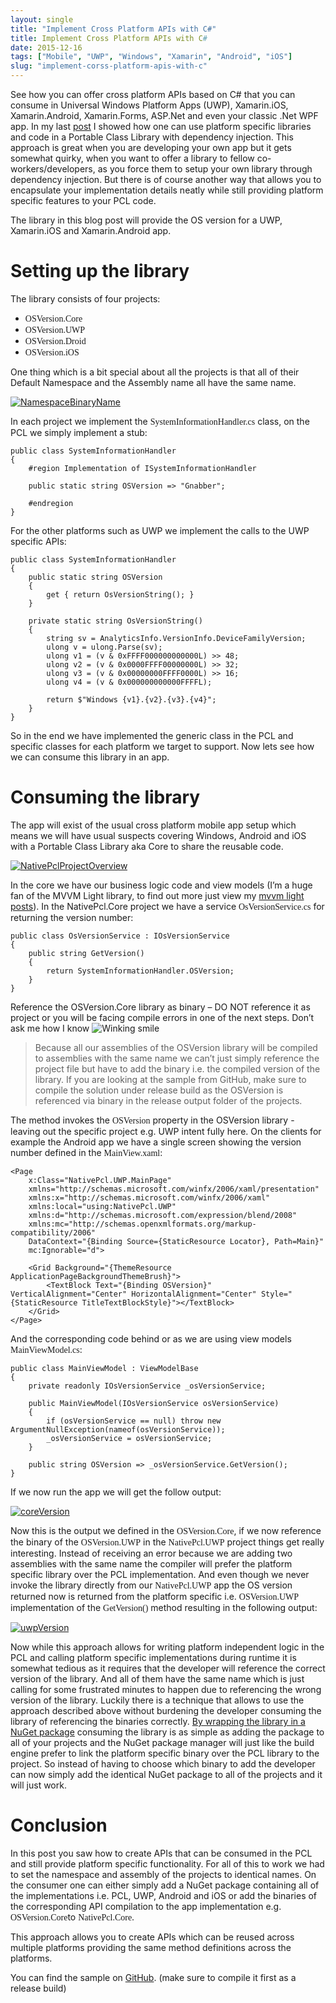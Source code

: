 ```yaml
---
layout: single
title: "Implement Cross Platform APIs with C#"
title: Implement Cross Platform APIs with C#
date: 2015-12-16
tags: ["Mobile", "UWP", "Windows", "Xamarin", "Android", "iOS"]
slug: "implement-corss-platform-apis-with-c"
---
```


See how you can offer cross platform APIs based on C# that you can consume in Universal Windows Platform Apps (UWP), Xamarin.iOS, Xamarin.Android, Xamarin.Forms, ASP.Net and even your classic .Net WPF app. In my last [post](https://mallibone.com/post/accessing-platform-specific-features-in-your-portable-class-library-pcl-through-dependency-injection-di) I showed how one can use platform specific libraries and code in a Portable Class Library with dependency injection. This approach is great when you are developing your own app but it gets somewhat quirky, when you want to offer a library to fellow co-workers/developers, as you force them to setup your own library through dependency injection. But there is of course another way that allows you to encapsulate your implementation details neatly while still providing platform specific features to your PCL code.

The library in this blog post will provide the OS version for a UWP, Xamarin.iOS and Xamarin.Android app.

# Setting up the library

The library consists of four projects:

- <font face="Consolas">OSVersion.Core</font>
- <font face="Consolas">OSVersion.UWP</font>
- <font face="Consolas">OSVersion.Droid</font>
- <font face="Consolas">OSVersion.iOS</font>


One thing which is a bit special about all the projects is that all of their Default Namespace and the Assembly name all have the same name.

[![NamespaceBinaryName](https://mallibone.com/posts/files/307903e9-e59a-44ad-8b15-6d2a32744bb9.png "Shows the assembly name and default namespace set to OsVersionAPI.Core")](https://mallibone.com/posts/files/d8a1c0b1-6975-484d-b15f-113de2bc0e63.png)

In each project we implement the <font face="Consolas">SystemInformationHandler.cs</font> class, on the PCL we simply implement a stub:


    public class SystemInformationHandler
    {
        #region Implementation of ISystemInformationHandler
    
        public static string OSVersion => "Gnabber";
    
        #endregion
    }


For the other platforms such as UWP we implement the calls to the UWP specific APIs:


    public class SystemInformationHandler
    {
        public static string OSVersion
        {
            get { return OsVersionString(); }
        }
    
        private static string OsVersionString()
        {
            string sv = AnalyticsInfo.VersionInfo.DeviceFamilyVersion;
            ulong v = ulong.Parse(sv);
            ulong v1 = (v & 0xFFFF000000000000L) >> 48;
            ulong v2 = (v & 0x0000FFFF00000000L) >> 32;
            ulong v3 = (v & 0x00000000FFFF0000L) >> 16;
            ulong v4 = (v & 0x000000000000FFFFL);
    
            return $"Windows {v1}.{v2}.{v3}.{v4}";
        }
    }


So in the end we have implemented the generic class in the PCL and specific classes for each platform we target to support. Now lets see how we can consume this library in an app.

# Consuming the library

The app will exist of the usual cross platform mobile app setup which means we will have usual suspects covering Windows, Android and iOS with a Portable Class Library aka Core to share the reusable code.

[![NativePclProjectOverview](https://mallibone.com/posts/files/65f7e8f5-fba3-4fac-9ed3-7ed379232d61.png "NativePcl Project overview")](https://mallibone.com/posts/files/11ad1c26-d030-4412-928b-1e9f7a2f9ace.png)

In the core we have our business logic code and view models (I’m a huge fan of the MVVM Light library, to find out more just view my [mvvm light posts](https://mallibone.com/category/mvvm+light)). In the NativePcl.Core project we have a service <font face="Consolas">OsVersionService.cs</font> for returning the version number:


    public class OsVersionService : IOsVersionService
    {
        public string GetVersion()
        {
            return SystemInformationHandler.OSVersion;
        }
    }


Reference the OSVersion.Core library as binary – DO NOT reference it as project or you will be facing compile errors in one of the next steps. Don’t ask me how I know ![Winking smile](https://mallibone.com/posts/files/d308138c-2d39-4319-9975-7826ec2e971e.png)


> Because all our assemblies of the OSVersion library will be compiled to assemblies with the same name we can’t just simply reference the project file but have to add the binary i.e. the compiled version of the library. If you are looking at the sample from GitHub, make sure to compile the solution under release build as the OSVersion is referenced via binary in the release output folder of the projects.


The method invokes the <font face="Consolas">OSVersion</font> property in the OSVersion library - leaving out the specific project e.g. UWP intent fully here. On the clients for example the Android app we have a single screen showing the version number defined in the <font face="Consolas">MainView.xaml</font>:


    <Page
        x:Class="NativePcl.UWP.MainPage"
        xmlns="http://schemas.microsoft.com/winfx/2006/xaml/presentation"
        xmlns:x="http://schemas.microsoft.com/winfx/2006/xaml"
        xmlns:local="using:NativePcl.UWP"
        xmlns:d="http://schemas.microsoft.com/expression/blend/2008"
        xmlns:mc="http://schemas.openxmlformats.org/markup-compatibility/2006"
        DataContext="{Binding Source={StaticResource Locator}, Path=Main}"
        mc:Ignorable="d">
    
        <Grid Background="{ThemeResource ApplicationPageBackgroundThemeBrush}">
            <TextBlock Text="{Binding OSVersion}" VerticalAlignment="Center" HorizontalAlignment="Center" Style="{StaticResource TitleTextBlockStyle}"></TextBlock>
        </Grid>
    </Page>


And the corresponding code behind or as we are using view models <font face="Consolas">MainViewModel.cs</font>:


    public class MainViewModel : ViewModelBase
    {
        private readonly IOsVersionService _osVersionService;
    
        public MainViewModel(IOsVersionService osVersionService)
        {
            if (osVersionService == null) throw new ArgumentNullException(nameof(osVersionService));
            _osVersionService = osVersionService;
        }
    
        public string OSVersion => _osVersionService.GetVersion();
    }


If we now run the app we will get the follow output:

[![coreVersion](https://mallibone.com/posts/files/69028bb5-5621-4546-a3d1-24e94e12bfd3.png "coreVersion of the OS version")](https://mallibone.com/posts/files/614f7d6c-241e-4d47-a09a-dd19bb73a062.png)

Now this is the output we defined in the <font face="Consolas">OSVersion.Core</font>, if we now reference the binary of the <font face="Consolas">OSVersion.UWP</font> in the <font face="Consolas">NativePcl.UWP</font> project things get really interesting. Instead of receiving an error because we are adding two assemblies with the same name the compiler will prefer the platform specific library over the PCL implementation. And even though we never invoke the library directly from our <font face="Consolas">NativePcl.UWP</font> app the OS version returned now is returned from the platform specific i.e. <font face="Consolas">OSVersion.UWP</font> implementation of the <font face="Consolas">GetVersion()</font> method resulting in the following output:

[![uwpVersion](https://mallibone.com/posts/files/df98e477-49f3-4552-9e18-3e51b246b998.png "UWP version information screenshot")](https://mallibone.com/posts/files/50f060de-8b98-46d1-bd79-e51883be369a.png)

Now while this approach allows for writing platform independent logic in the PCL and calling platform specific implementations during runtime it is somewhat tedious as it requires that the developer will reference the correct version of the library. And all of them have the same name which is just calling for some frustrated minutes to happen due to referencing the wrong version of the library. Luckily there is a technique that allows to use the approach described above without burdening the developer consuming the library of referencing the binaries correctly. [By wrapping the library in a NuGet package](https://mallibone.com/post/wrapping-c-cross-platform-libraries-in-a-nuget-package) consuming the library is as simple as adding the package to all of your projects and the NuGet package manager will just like the build engine prefer to link the platform specific binary over the PCL library to the project. So instead of having to choose which binary to add the developer can now simply add the identical NuGet package to all of the projects and it will just work.

# Conclusion

In this post you saw how to create APIs that can be consumed in the PCL and still provide platform specific functionality. For all of this to work we had to set the namespace and assembly of the projects to identical names. On the consumer one can either simply add a NuGet package containing all of the implementations i.e. PCL, UWP, Android and iOS or add the binaries of the corresponding API compilation to the app implementation e.g. <font face="Consolas">OSVersion.Core</font>to <font face="Consolas">NativePcl.Core</font>.

This approach allows you to create APIs which can be reused across multiple platforms providing the same method definitions across the platforms.

You can find the sample on [GitHub](https://github.com/mallibone/NativePclSample). (make sure to compile it first as a release build)
